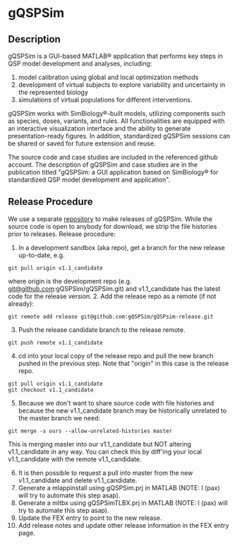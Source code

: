 # gQSPSim
## Description
gQSPSim is a GUI-based MATLAB® application that performs key steps in QSP model development and analyses, including:

1) model calibration using global and local optimization methods 
2) development of virtual subjects to explore variability and uncertainty in the represented biology 
3) simulations of virtual populations for different interventions.

gQSPSim works with SimBiology®-built models, utilizing components such as species, doses, variants, and rules. All functionalities are equipped with an interactive visualization interface and the ability to generate presentation-ready figures. In addition, standardized gQSPSim sessions can be shared or saved for future extension and reuse.

The source code and case studies are included in the referenced github account. The description of gQSPSim and case studies are in the publication titled "gQSPSim: a GUI application based on SimBiology® for standardized QSP model development and application".
## Release Procedure
We use a separate [repository](https://github.com/gQSPSim/gQSPsim-release/releases) to make releases of gQSPSim. 
While the source code is open to anybody for download, we strip the file histories prior to releases.
Release procedure:
1. In a development sandbox (aka repo), get a branch for the new release up-to-date, e.g. 
```
git pull origin v1.1_candidate
``` 
where origin is the development repo (e.g. git@github.com:gQSPSim/gQSPSim.git) and v1.1_candidate has the latest code for the release version.
2. Add the release repo as a remote (if not already):
```
git remote add release git@github.com:gQSPSim/gQSPsim-release.git
```
3. Push the release candidate branch to the release remote. 
```
git push remote v1.1_candidate
```
4. cd into your local copy of the release repo and pull the new branch pushed in the previous step. Note that "origin" in this case is the release repo.
```
git pull origin v1.1_candidate
git checkout v1.1_candidate
```
5. Because we don't want to share source code with file histories and because the new v1.1_candidate branch may be historically unrelated to the master branch we need:
```
git merge -s ours --allow-unrelated-histories master
```
This is merging master into our v1.1_candidate but NOT altering v1.1_candidate in any way. You can check this by diff'ing your local v1.1_candidate with the remote v1.1_candidate. 

6. It is then possible to request a pull into master from the new v1.1_candidate and delete v1.1_candidate.
7. Generate a mlappinstall using gQSPSim.prj in MATLAB (NOTE: I (pax) will try to automate this step asap).
8. Generate a mltbx using gQSPSimTLBX.prj in MATLAB (NOTE: I (pax) will try to automate this step asap).
9. Update the FEX entry to point to the new release. 
10. Add release notes and update other release information in the FEX entry page.
